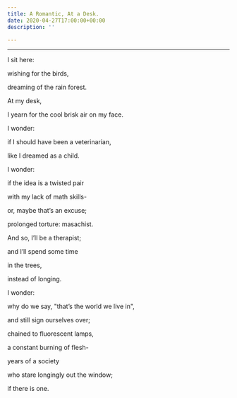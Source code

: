 ```yaml
---
title: A Romantic, At a Desk.
date: 2020-04-27T17:00:00+00:00
description: ''

---
```

***

I sit here:

wishing for the birds,

dreaming of the rain forest.

At my desk,

I yearn for the cool brisk air on my face.

I wonder:

if I should have been a veterinarian,

like I dreamed as a child.

I wonder:

if the idea is a twisted pair

with my lack of math skills-

or, maybe that’s an excuse;

prolonged torture: masachist.

And so, I’ll be a therapist;

and I’ll spend some time

in the trees,

instead of longing.

I wonder:

why do we say, "that’s the world we live in",

and still sign ourselves over;

chained to fluorescent lamps,

a constant burning of flesh-

years of a society

who stare longingly out the window;

if there is one.